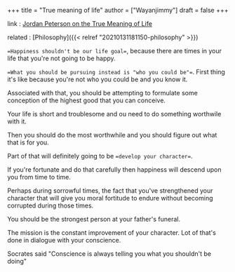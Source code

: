 +++
title = "True meaning of life"
author = ["Wayanjimmy"]
draft = false
+++

link
: [Jordan Peterson on the True Meaning of Life](https://youtu.be/Z4yOfk6IHGc)

related
: [Philosophy]({{< relref "20210131181150-philosophy" >}})

`=Happiness shouldn't be our life goal=`, because there are times in your life that you're not going to be happy.

`=What you should be pursuing instead is "who you could be"=`. First thing it's like because you're not who you could be and you know it.

Associated with that, you should be attempting to formulate some conception of the highest good that you can conceive.

Your life is short and troublesome and ou need to do something worthwile with it.

Then you should do the most worthwhile and you should figure out what that is for you.

Part of that will definitely going to be `=develop your character=`.

If you're fortunate and do that carefully then happiness will descend upon you from time to time.

Perhaps during sorrowful times, the fact that you've strengthened your character that will give you moral fortitude to endure without becoming corrupted during those times.

You should be the strongest person at your father's funeral.

The mission is the constant improvement of your character. Lot of that's done in dialogue with your conscience.

Socrates said "Conscience is always telling you what you shouldn't be doing"
